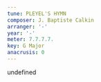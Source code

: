 ```yaml
---
tune: PLEYEL'S HYMN
composer: J. Baptiste Calkin
arranger: '-'
year: '-'
meter: 7.7.7.7.
key: G Major
anacrusis: 0
---
```

undefined